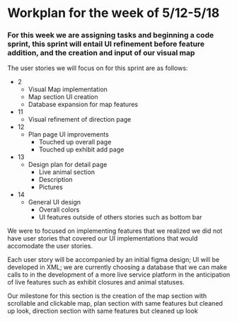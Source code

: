 # Workplan for the week of 5/12-5/18

### For this week we are assigning tasks and beginning a code sprint, this sprint will entail UI refinement before feature addition, and the creation and input of our visual map

The user stories we will focus on for this sprint are as follows:
- 2
  - Visual Map implementation
  - Map section UI creation
  - Database expansion for map features
- 11
  - Visual refinement of direction page
- 12
  - Plan page UI improvements
    - Touched up overall page
    - Touched up exhibit add page
- 13
  - Design plan for detail page
    - Live animal section
    - Description
    - Pictures
- 14
  - General UI design
    - Overall colors
    - UI features outside of others stories such as bottom bar

We were to focused on implementing features that we realized we did not have user stories that covered our UI implementations that would accomodate the user stories. 

Each user story will be accompanied by an initial figma design; UI will be developed in XML; we are currently choosing a database that we can make calls to in the development of a more live service platform in the anticipation of live features such as exhibit closures and animal statuses.

Our milestone for this section is the creation of the map section with scrollable and clickable map, plan section with same features but cleaned up look, direction section with same features but cleaned up look